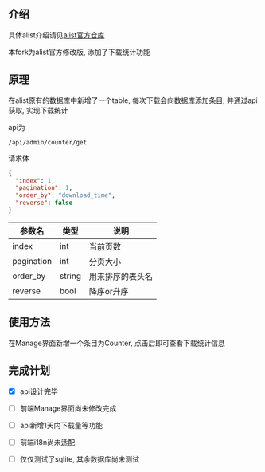 ## 介绍

具体alist介绍请见[alist官方仓库](https://github.com/alist-org/alist)

本fork为alist官方修改版, 添加了下载统计功能

## 原理

在alist原有的数据库中新增了一个table, 每次下载会向数据库添加条目, 并通过api获取, 实现下载统计

api为

```
/api/admin/counter/get
```

请求体

```json
{
  "index": 1,
  "pagination": 1,
  "order_by": "download_time",
  "reverse": false
}
```

| 参数名        | 类型     | 说明       |
|------------|--------|----------|
| index      | int    | 当前页数     |
| pagination | int    | 分页大小     |
| order_by   | string | 用来排序的表头名 |
| reverse    | bool   | 降序or升序   |

## 使用方法

在Manage界面新增一个条目为Counter, 点击后即可查看下载统计信息

## 完成计划

- [x] api设计完毕
- [ ] 前端Manage界面尚未修改完成
- [ ] api新增1天内下载量等功能
- [ ] 前端i18n尚未适配
- [ ] 仅仅测试了sqlite, 其余数据库尚未测试

